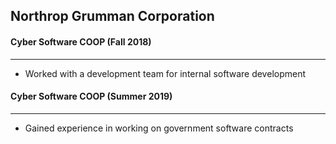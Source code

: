 ## Northrop Grumman Corporation

#### Cyber Software COOP (Fall 2018)

---

- Worked with a development team for internal software development

#### Cyber Software COOP (Summer 2019)

---

- Gained experience in working on government software contracts
